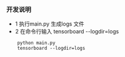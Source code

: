 


### 开发说明
- 1 执行main.py 生成logs 文件
- 2 在命令行输入  tensorboard --logdir=logs

```shell
	python main.py
	tensorboard --logdir=logs
```